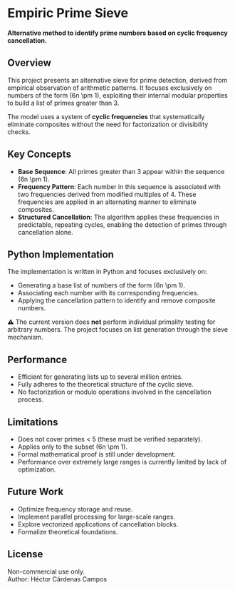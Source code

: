 # Empiric Prime Sieve

**Alternative method to identify prime numbers based on cyclic frequency cancellation.**

## Overview

This project presents an alternative sieve for prime detection, derived from empirical observation of arithmetic patterns. It focuses exclusively on numbers of the form \(6n \pm 1\), exploiting their internal modular properties to build a list of primes greater than 3.

The model uses a system of **cyclic frequencies** that systematically eliminate composites without the need for factorization or divisibility checks.

## Key Concepts

- **Base Sequence**: All primes greater than 3 appear within the sequence \(6n \pm 1\).
- **Frequency Pattern**: Each number in this sequence is associated with two frequencies derived from modified multiples of 4. These frequencies are applied in an alternating manner to eliminate composites.
- **Structured Cancellation**: The algorithm applies these frequencies in predictable, repeating cycles, enabling the detection of primes through cancellation alone.

## Python Implementation

The implementation is written in Python and focuses exclusively on:

- Generating a base list of numbers of the form \(6n \pm 1\).
- Associating each number with its corresponding frequencies.
- Applying the cancellation pattern to identify and remove composite numbers.

⚠️ The current version does **not** perform individual primality testing for arbitrary numbers. The project focuses on list generation through the sieve mechanism.

## Performance

- Efficient for generating lists up to several million entries.
- Fully adheres to the theoretical structure of the cyclic sieve.
- No factorization or modulo operations involved in the cancellation process.

## Limitations

- Does not cover primes < 5 (these must be verified separately).
- Applies only to the subset \(6n \pm 1\).
- Formal mathematical proof is still under development.
- Performance over extremely large ranges is currently limited by lack of optimization.

## Future Work

- Optimize frequency storage and reuse.
- Implement parallel processing for large-scale ranges.
- Explore vectorized applications of cancellation blocks.
- Formalize theoretical foundations.

## License

Non-commercial use only.  
Author: Héctor Cárdenas Campos
